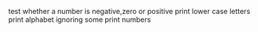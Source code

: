 test whether a number is negative,zero or positive
print lower case letters
print alphabet ignoring some
print numbers
